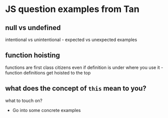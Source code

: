 # JS question examples from Tan

## null vs undefined
intentional vs unintentional - expected vs unexpected
examples

## function hoisting
functions are first class citizens
even if definition is under where you use it - function definitions get hoisted to the top

## what does the concept of `this` mean to you?
what to touch on?
- Go into some concrete examples